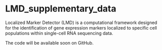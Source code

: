 # LMD_supplementary_data

Localized Marker Detector (LMD) is a computational framework designed for the identification of gene expression markers localized to specific cell populations within single-cell RNA sequencing data.

The code will be available soon on GitHub.
